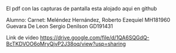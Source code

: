 El pdf con las capturas de pantalla esta alojado aqui en github


Alumno: Carnet:
Meléndez Hernández, Roberto Ezequiel MH181960
Guevara De Leon Sergio Denilson GD191431


Link de video
https://drive.google.com/file/d/1QA6SQGdQ-BcTKDVOO6oMryQjvP2J38oq/view?usp=sharing 
